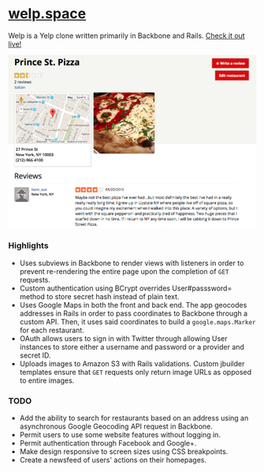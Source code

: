 # [welp.space](http://welp.space)

Welp is a Yelp clone written primarily in Backbone and Rails. [Check it out live!](http://welp.space)

![screenshot](public/screenshot.png)



### Highlights

* Uses subviews in Backbone to render views with listeners in order to prevent re-rendering the entire page upon the completion of `GET` requests.
* Custom authentication using BCrypt overrides User#passsword= method to store secret hash instead of plain text.
* Uses Google Maps in both the front and back end. The app geocodes addresses in Rails in order to pass coordinates to Backbone through a custom API. Then, it uses said coordinates to build a `google.maps.Marker` for each restaurant.
* OAuth allows users to sign in with Twitter through allowing User instances to store either a username and password  or a provider and secret ID.
* Uploads images to Amazon S3 with Rails validations. Custom jbuilder templates ensure that `GET` requests only return image URLs as opposed to entire images.

### TODO
* Add the ability to search for restaurants based on an address using an asynchronous Google Geocoding API request in Backbone.
* Permit users to use some website features without logging in.
* Permit authentication through Facebook and Google+.
* Make design responsive to screen sizes using CSS breakpoints.
* Create a newsfeed of users' actions on their homepages.
